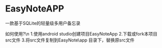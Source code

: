 # EasyNoteAPP
一款基于SQLite的轻量级多用户备忘录


如何使用?\n
1.使用android studio创建项目EasyNoteApp
2.下载或fork本项目src文件
3.将src文件复制到EasyNote\app 目录下，替换原src文件
